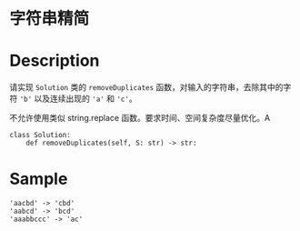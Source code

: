 # 字符串精简

# Description

请实现 `Solution` 类的 `removeDuplicates` 函数，对输入的字符串，去除其中的字符 `'b'` 以及连续出现的 `'a'` 和 `'c'`。

不允许使用类似 string.replace 函数。要求时间、空间复杂度尽量优化。A

```
class Solution:
    def removeDuplicates(self, S: str) -> str:
```

# Sample
```
'aacbd' -> 'cbd'
'aabcd' -> 'bcd'
'aaabbccc' -> 'ac'
```